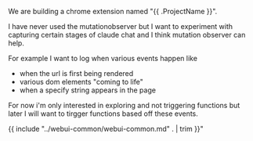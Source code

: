 We are building a chrome extension named "{{ .ProjectName }}".

I have never used the mutationobserver but I want to experiment with capturing certain stages of claude chat and I think mutation observer can help.

For example I want to log when various events happen like

- when the url is first being rendered
- various dom elements "coming to life"
- when a specify string appears in the page

For now i'm only interested in exploring and not triggering functions but later I will want to tirgger functions based off these events.

{{ include "../webui-common/webui-common.md" . | trim }}"
